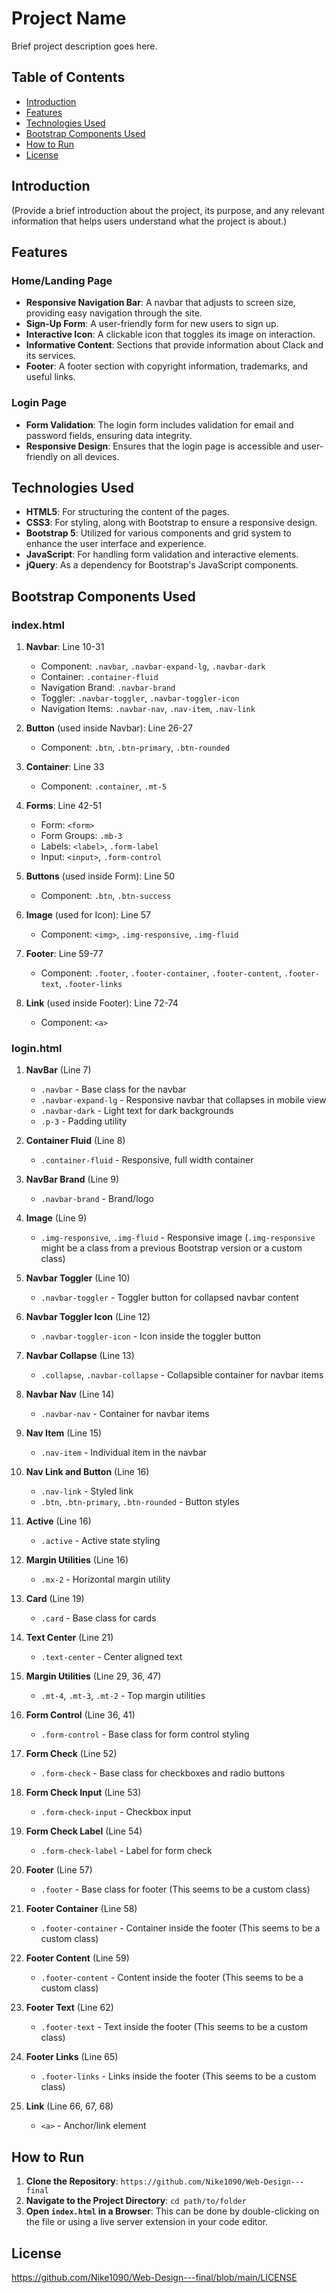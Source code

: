 # Project Name

Brief project description goes here.

## Table of Contents

- [Introduction](#introduction)
- [Features](#features)
- [Technologies Used](#technologies-used)
- [Bootstrap Components Used](#bootstrap-components-used)
- [How to Run](#how-to-run)
- [License](#license)

## Introduction
(Provide a brief introduction about the project, its purpose, and any relevant information that helps users understand what the project is about.)

## Features

### Home/Landing Page

- **Responsive Navigation Bar**: A navbar that adjusts to screen size, providing easy navigation through the site.
- **Sign-Up Form**: A user-friendly form for new users to sign up.
- **Interactive Icon**: A clickable icon that toggles its image on interaction.
- **Informative Content**: Sections that provide information about Clack and its services.
- **Footer**: A footer section with copyright information, trademarks, and useful links.

### Login Page

- **Form Validation**: The login form includes validation for email and password fields, ensuring data integrity.
- **Responsive Design**: Ensures that the login page is accessible and user-friendly on all devices.

## Technologies Used

- **HTML5**: For structuring the content of the pages.
- **CSS3**: For styling, along with Bootstrap to ensure a responsive design.
- **Bootstrap 5**: Utilized for various components and grid system to enhance the user interface and experience.
- **JavaScript**: For handling form validation and interactive elements.
- **jQuery**: As a dependency for Bootstrap's JavaScript components.

## Bootstrap Components Used

### index.html

1. **Navbar**: Line 10-31
   - Component: `.navbar`, `.navbar-expand-lg`, `.navbar-dark`
   - Container: `.container-fluid`
   - Navigation Brand: `.navbar-brand`
   - Toggler: `.navbar-toggler`, `.navbar-toggler-icon`
   - Navigation Items: `.navbar-nav`, `.nav-item`, `.nav-link`

2. **Button** (used inside Navbar): Line 26-27
   - Component: `.btn`, `.btn-primary`, `.btn-rounded`

3. **Container**: Line 33
   - Component: `.container`, `.mt-5`

4. **Forms**: Line 42-51
   - Form: `<form>`
   - Form Groups: `.mb-3`
   - Labels: `<label>`, `.form-label`
   - Input: `<input>`, `.form-control`

5. **Buttons** (used inside Form): Line 50
   - Component: `.btn`, `.btn-success`

6. **Image** (used for Icon): Line 57
   - Component: `<img>`, `.img-responsive`, `.img-fluid`

7. **Footer**: Line 59-77
   - Component: `.footer`, `.footer-container`, `.footer-content`, `.footer-text`, `.footer-links`

8. **Link** (used inside Footer): Line 72-74
   - Component: `<a>`

### login.html

1. **NavBar** (Line 7)
   - `.navbar` - Base class for the navbar
   - `.navbar-expand-lg` - Responsive navbar that collapses in mobile view
   - `.navbar-dark` - Light text for dark backgrounds
   - `.p-3` - Padding utility

2. **Container Fluid** (Line 8)
   - `.container-fluid` - Responsive, full width container

3. **NavBar Brand** (Line 9)
   - `.navbar-brand` - Brand/logo

4. **Image** (Line 9)
   - `.img-responsive`, `.img-fluid` - Responsive image (`.img-responsive` might be a class from a previous Bootstrap version or a custom class)

5. **Navbar Toggler** (Line 10)
   - `.navbar-toggler` - Toggler button for collapsed navbar content

6. **Navbar Toggler Icon** (Line 12)
   - `.navbar-toggler-icon` - Icon inside the toggler button

7. **Navbar Collapse** (Line 13)
   - `.collapse`, `.navbar-collapse` - Collapsible container for navbar items

8. **Navbar Nav** (Line 14)
   - `.navbar-nav` - Container for navbar items

9. **Nav Item** (Line 15)
   - `.nav-item` - Individual item in the navbar

10. **Nav Link and Button** (Line 16)
    - `.nav-link` - Styled link
    - `.btn`, `.btn-primary`, `.btn-rounded` - Button styles

11. **Active** (Line 16)
    - `.active` - Active state styling

12. **Margin Utilities** (Line 16)
    - `.mx-2` - Horizontal margin utility

13. **Card** (Line 19)
    - `.card` - Base class for cards

14. **Text Center** (Line 21)
    - `.text-center` - Center aligned text

15. **Margin Utilities** (Line 29, 36, 47)
    - `.mt-4`, `.mt-3`, `.mt-2` - Top margin utilities

16. **Form Control** (Line 36, 41)
    - `.form-control` - Base class for form control styling

17. **Form Check** (Line 52)
    - `.form-check` - Base class for checkboxes and radio buttons

18. **Form Check Input** (Line 53)
    - `.form-check-input` - Checkbox input

19. **Form Check Label** (Line 54)
    - `.form-check-label` - Label for form check

20. **Footer** (Line 57)
    - `.footer` - Base class for footer (This seems to be a custom class)

21. **Footer Container** (Line 58)
    - `.footer-container` - Container inside the footer (This seems to be a custom class)

22. **Footer Content** (Line 59)
    - `.footer-content` - Content inside the footer (This seems to be a custom class)

23. **Footer Text** (Line 62)
    - `.footer-text` - Text inside the footer (This seems to be a custom class)

24. **Footer Links** (Line 65)
    - `.footer-links` - Links inside the footer (This seems to be a custom class)

25. **Link** (Line 66, 67, 68)
    - `<a>` - Anchor/link element

## How to Run

1. **Clone the Repository**: `https://github.com/Nike1090/Web-Design---final`
2. **Navigate to the Project Directory**: `cd path/to/folder`
3. **Open `index.html` in a Browser**: This can be done by double-clicking on the file or using a live server extension in your code editor.

## License
https://github.com/Nike1090/Web-Design---final/blob/main/LICENSE
